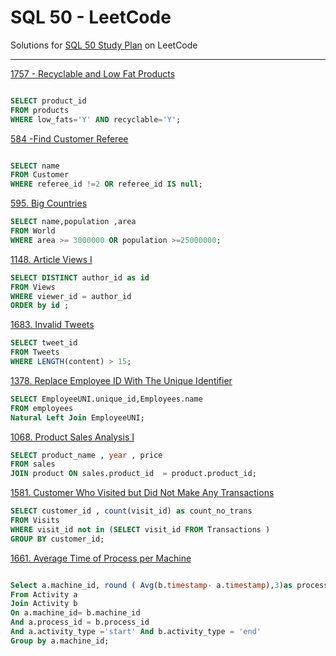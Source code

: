 
# SQL 50 - LeetCode
Solutions for [SQL 50 Study Plan](https://leetcode.com/studyplan/top-sql-50/) on LeetCode

---
[1757 - Recyclable and Low Fat Products](https://leetcode.com/problems/recyclable-and-low-fat-products/)
```sql

SELECT product_id
FROM products
WHERE low_fats='Y' AND recyclable='Y';
```

[584 -Find Customer Referee](https://leetcode.com/problems/find-customer-referee/)
```sql

SELECT name
FROM Customer
WHERE referee_id !=2 OR referee_id IS null;
```
[595. Big Countries](https://leetcode.com/problems/big-countries/)
```sql
SELECT name,population ,area
FROM World
WHERE area >= 3000000 OR population >=25000000;
```
[1148. Article Views I](https://leetcode.com/problems/article-views-i/)
```sql
SELECT DISTINCT author_id as id
FROM Views
WHERE viewer_id = author_id
ORDER by id ;
```
[1683. Invalid Tweets](https://leetcode.com/problems/invalid-tweets/)
```sql
SELECT tweet_id
FROM Tweets
WHERE LENGTH(content) > 15;
```
[1378. Replace Employee ID With The Unique Identifier](https://leetcode.com/problems/replace-employee-id-with-the-unique-identifier/)
```sql
SELECT EmployeeUNI.unique_id,Employees.name
FROM employees
Natural Left Join EmployeeUNI;
```
[1068. Product Sales Analysis I](https://leetcode.com/problems/product-sales-analysis-i/)
```sql
SELECT product_name , year , price 
FROM sales
JOIN product ON sales.product_id  = product.product_id;
```
[1581. Customer Who Visited but Did Not Make Any Transactions](https://leetcode.com/problems/customer-who-visited-but-did-not-make-any-transactions/)
```sql
SELECT customer_id , count(visit_id) as count_no_trans
FROM Visits
WHERE visit_id not in (SELECT visit_id FROM Transactions )
GROUP BY customer_id;
```
[1661. Average Time of Process per Machine](https://leetcode.com/problems/average-time-of-process-per-machine/)
```sql

Select a.machine_id, round ( Avg(b.timestamp- a.timestamp),3)as processing_time
From Activity a
Join Activity b
On a.machine_id= b.machine_id
And a.process_id = b.process_id
And a.activity_type ='start' And b.activity_type = 'end'
Group by a.machine_id;

```
